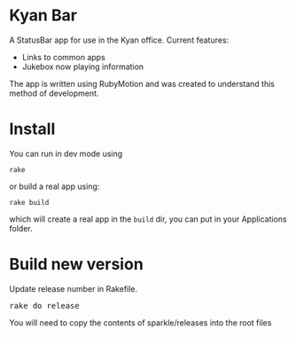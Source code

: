 # Kyan Bar

A StatusBar app for use in the Kyan office. Current features:

* Links to common apps
* Jukebox now playing information

The app is written using RubyMotion and was created to understand this method of development.

# Install

You can run in dev mode using

`rake`

or build a real app using:

`rake build`

which will create a real app in the `build` dir, you can put in your Applications folder.

# Build new version

Update release number in Rakefile.

<pre>
rake do_release
</pre>

You will need to copy the contents of sparkle/releases into the root files